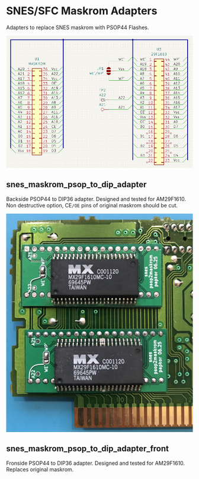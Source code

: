 # SNES/SFC Maskrom Adapters

Adapters to replace SNES maskrom with PSOP44 Flashes.

![image](img/snes_maskrom_psop_to_dip_adapter_schematics.png)

## snes_maskrom_psop_to_dip_adapter
Backside PSOP44 to DIP36 adapter. Designed and tested for AM29F1610. Non destructive option, CE``/OE`` pins of original maskrom should be cut.

![image](img/snes_maskrom_psop_to_dip_adapter.jpg)

## snes_maskrom_psop_to_dip_adapter_front
Fronside PSOP44 to DIP36 adapter. Designed and tested for AM29F1610. Replaces original maskrom.
